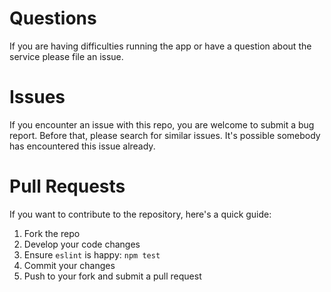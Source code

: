 # Questions

If you are having difficulties running the app or have a question about the service please file an issue.

# Issues

If you encounter an issue with this repo, you are welcome to submit a bug report. Before that, please search for similar issues. It's possible somebody has encountered this issue already.

# Pull Requests

If you want to contribute to the repository, here's a quick guide:

1. Fork the repo
1. Develop your code changes
1. Ensure `eslint` is happy: `npm test`
1. Commit your changes
1. Push to your fork and submit a pull request
